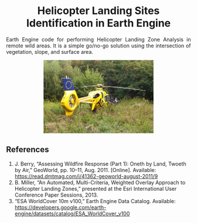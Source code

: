 <h1 align="center">Helicopter Landing Sites Identification in Earth Engine</h1>

<p align="justify">
Earth Engine code for performing Helicopter Landing Zone Analysis in remote wild areas. It is a simple go/no-go solution using the intersection of vegetation, slope, and surface area.
</p>

<p align="center"><img src="heli.jpg" alt="Rescue helicopter landing" width="300"></p>

## References

1. J. Berry, “Assessing Wildfire Response (Part 1): Oneth by Land, Twoeth by Air,” GeoWorld, pp. 10–11, Aug. 2011. [Online]. Available: https://read.dmtmag.com/i/41362-geoworld-august-2011/9
2. B. Miller, “An Automated, Multi-Criteria, Weighted Overlay Approach to Helicopter Landing Zones,” presented at the Esri International User Conference Paper Sessions, 2013.
3. “ESA WorldCover 10m v100,” Earth Engine Data Catalog. Available: https://developers.google.com/earth-engine/datasets/catalog/ESA_WorldCover_v100
